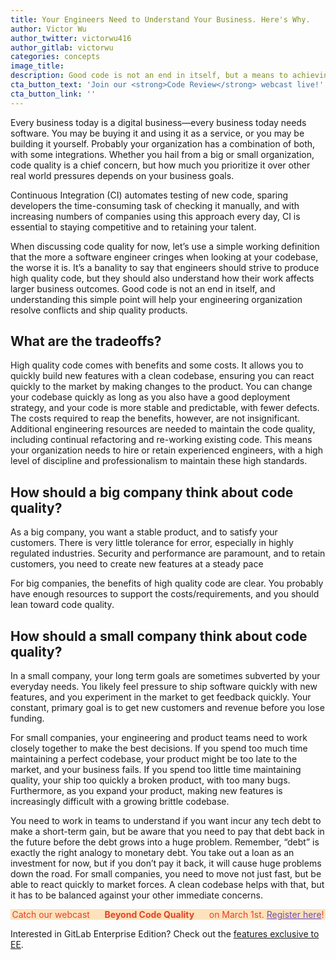 ```yaml
---
title: Your Engineers Need to Understand Your Business. Here's Why.
author: Victor Wu
author_twitter: victorwu416
author_gitlab: victorwu
categories: concepts
image_title: 
description: Good code is not an end in itself, but a means to achieving positive business outcomes that vary depending on the company’s size. 
cta_button_text: 'Join our <strong>Code Review</strong> webcast live!'
cta_button_link: ''
---
```


Every business today is a digital business—every business today needs software. You may be buying it and using it as a service, or you may be building it yourself. Probably your organization has a combination of both, with some integrations. Whether you hail from a big or small organization, code quality is a chief concern, but how much you prioritize it over other real world pressures depends on your business goals. 

<!-- more -->

Continuous Integration (CI) automates testing of new code, sparing developers the time-consuming task of checking it manually, and with increasing numbers of companies using this approach every day, CI is essential to staying competitive and to retaining your talent.

When discussing code quality for now, let’s use a simple working definition that the more a software engineer cringes when looking at your codebase, the worse it is. It’s a banality to say that engineers should strive to produce high quality code, but they should also understand how their work affects larger business outcomes. Good code is not an end in itself, and understanding this simple point will help your engineering organization resolve conflicts and ship quality products. 

## What are the tradeoffs?

High quality code comes with benefits and some costs. It allows you to quickly build new features with a clean codebase, ensuring you can react quickly to the market by making changes to the product. You can change your codebase quickly as long as you also have a good deployment strategy, and your code is more stable and predictable, with fewer defects. The costs required to reap the benefits, however, are not insignificant. Additional engineering resources are needed to maintain the code quality, including continual refactoring and re-working existing code. This means your organization needs to hire or retain experienced engineers, with a high level of discipline and professionalism to maintain these high standards. 

## How should a big company think about code quality?

As a big company, you want a stable product, and to satisfy your customers. There is very little tolerance for error, especially in highly regulated industries. Security and performance are paramount, and to retain customers, you need to create new features at a steady pace

For big companies, the benefits of high quality code are clear. You probably have enough resources to support the costs/requirements, and you should lean toward code quality.

## How should a small company think about code quality?

In a small company, your long term goals are sometimes subverted by your everyday needs. You likely feel pressure to ship software quickly with new features, and you experiment in the market to get feedback quickly. Your constant, primary goal is to get new customers and revenue before you lose funding. 

For small companies, your engineering and product teams need to work closely together to make the best decisions. If you spend too much time maintaining a perfect codebase, your product might be too late to the market, and your business fails. If you spend too little time maintaining quality, your ship too quickly a broken product, with too many bugs. Furthermore, as you expand your product, making new features is increasingly difficult with a growing brittle codebase. 

You need to work in teams to understand if you want incur any tech debt to make a short-term gain, but be aware that you need to pay that debt back in the future before the debt grows into a huge problem. Remember, “debt” is exactly the right analogy to monetary debt. You take out a loan as an investment for now, but if you don’t pay it back, it will cause huge problems down the road. For small companies, you need to move not just fast, but be able to react quickly to market forces. A clean codebase helps with that, but it has to be balanced against your other immediate concerns.

<p class="alert alert-orange" style="background-color: rgba(252,163,38,.3); border-color: rgba(252,163,38,.3); color: rgb(226,67,41) !important; text-align: center;">Catch our webcast &nbsp;&nbsp;<i class="fa fa-gitlab" style="color:rgb(107,79,187); font-size:.85em" aria-hidden="true"></i> &nbsp;&nbsp;<strong>Beyond Code Quality</strong> &nbsp;&nbsp;<i class="fa fa-gitlab" style="color:rgb(107,79,187); font-size:.85em" aria-hidden="true"></i> &nbsp;&nbsp;on March 1st. <a style="color: rgb(107,79,187);" href="https://page.gitlab.com/20170301_continuouseverything.html">Register here</a>!</p>

Interested in GitLab Enterprise Edition? Check out the [features exclusive to
EE](https://about.gitlab.com/gitlab-ee/).


